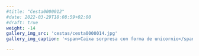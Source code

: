 ```yaml
---
#title: "Cesta0000012"
#date: 2022-03-29T18:08:59+02:00
#draft: true
weight: -14
gallery_img_src: 'cestas/cesta0000014.jpg'
gallery_img_caption: '<span>Caixa sorpresa con forma de unicornio</span>'

---
```


